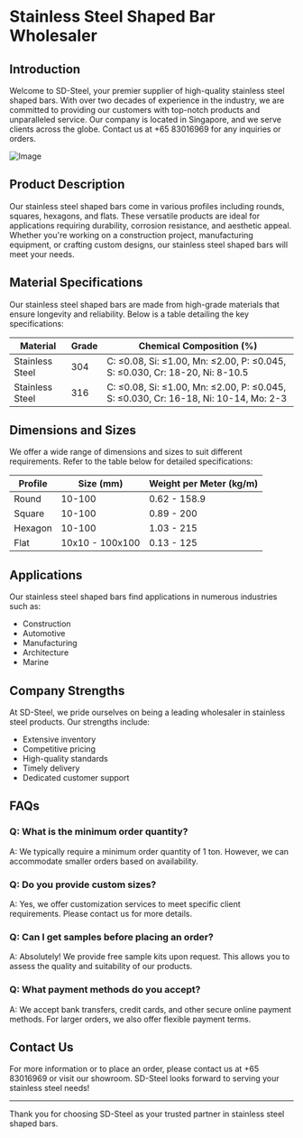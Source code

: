 # Stainless Steel Shaped Bar Wholesaler

## Introduction

Welcome to SD-Steel, your premier supplier of high-quality stainless steel shaped bars. With over two decades of experience in the industry, we are committed to providing our customers with top-notch products and unparalleled service. Our company is located in Singapore, and we serve clients across the globe. Contact us at +65 83016969 for any inquiries or orders.

![Image](https://github.com/user-attachments/assets/2567258e-e124-4816-932d-1809bd27ef0b)

## Product Description

Our stainless steel shaped bars come in various profiles including rounds, squares, hexagons, and flats. These versatile products are ideal for applications requiring durability, corrosion resistance, and aesthetic appeal. Whether you're working on a construction project, manufacturing equipment, or crafting custom designs, our stainless steel shaped bars will meet your needs.

## Material Specifications

Our stainless steel shaped bars are made from high-grade materials that ensure longevity and reliability. Below is a table detailing the key specifications:

| **Material** | **Grade** | **Chemical Composition (%)** |
|--------------|-----------|------------------------------|
| Stainless Steel | 304 | C: ≤0.08, Si: ≤1.00, Mn: ≤2.00, P: ≤0.045, S: ≤0.030, Cr: 18-20, Ni: 8-10.5 |
| Stainless Steel | 316 | C: ≤0.08, Si: ≤1.00, Mn: ≤2.00, P: ≤0.045, S: ≤0.030, Cr: 16-18, Ni: 10-14, Mo: 2-3 |

## Dimensions and Sizes

We offer a wide range of dimensions and sizes to suit different requirements. Refer to the table below for detailed specifications:

| **Profile** | **Size (mm)** | **Weight per Meter (kg/m)** |
|-------------|---------------|-----------------------------|
| Round       | 10-100        | 0.62 - 158.9                |
| Square      | 10-100        | 0.89 - 200                  |
| Hexagon     | 10-100        | 1.03 - 215                  |
| Flat        | 10x10 - 100x100 | 0.13 - 125                 |

## Applications

Our stainless steel shaped bars find applications in numerous industries such as:
- Construction
- Automotive
- Manufacturing
- Architecture
- Marine

## Company Strengths

At SD-Steel, we pride ourselves on being a leading wholesaler in stainless steel products. Our strengths include:
- Extensive inventory
- Competitive pricing
- High-quality standards
- Timely delivery
- Dedicated customer support

## FAQs

### Q: What is the minimum order quantity?
A: We typically require a minimum order quantity of 1 ton. However, we can accommodate smaller orders based on availability.

### Q: Do you provide custom sizes?
A: Yes, we offer customization services to meet specific client requirements. Please contact us for more details.

### Q: Can I get samples before placing an order?
A: Absolutely! We provide free sample kits upon request. This allows you to assess the quality and suitability of our products.

### Q: What payment methods do you accept?
A: We accept bank transfers, credit cards, and other secure online payment methods. For larger orders, we also offer flexible payment terms.

## Contact Us

For more information or to place an order, please contact us at +65 83016969 or visit our showroom. SD-Steel looks forward to serving your stainless steel needs!

---

Thank you for choosing SD-Steel as your trusted partner in stainless steel shaped bars.